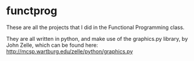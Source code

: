 # functprog
These are all the projects that I did in the Functional Programming class.

They are all written in python, and make use of the graphics.py library, by John Zelle, which can be found here: http://mcsp.wartburg.edu/zelle/python/graphics.py
